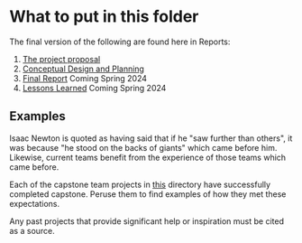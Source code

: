 # What to put in this folder

The final version of the following are found here in Reports:

1. [The project proposal](https://github.com/lchapman42/Control-Sensing-Wireless-Charging-Robot/blob/main/Reports/Project%20Proposal%20Revised.pdf)
2. [Conceptual Design and Planning](https://github.com/lchapman42/Control-Sensing-Wireless-Charging-Robot/blob/main/Reports/Conceptual%20Design%20and%20Planning%20V2.pdf)
3. [Final Report]() Coming Spring 2024
4. [Lessons Learned]() Coming Spring 2024


## Examples

Isaac Newton is quoted as having said that if he "saw further than others", it was because "he stood on the backs of giants" which came before him. Likewise, current teams benefit from the experience of those teams which came before. 

Each of the capstone team projects in [this](https://github.com/TnTech-ECE) directory have successfully completed capstone. Peruse them to find examples of how they met these expectations. 

Any past projects that provide significant help or inspiration must be cited as a source.
